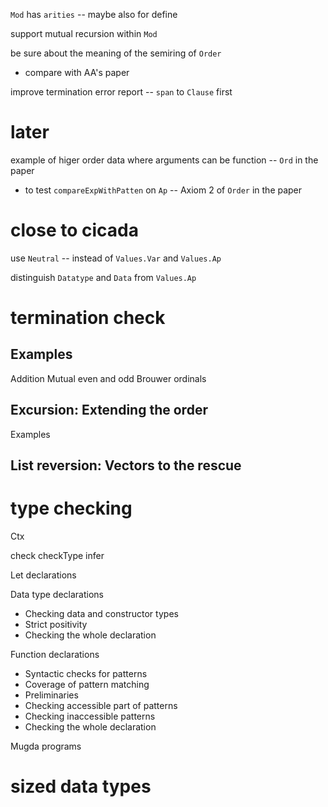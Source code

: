 `Mod` has `arities` -- maybe also for define

support mutual recursion within `Mod`

be sure about the meaning of the semiring of `Order`

- compare with AA's paper

improve termination error report -- `span` to `Clause` first

# later

example of higer order data where arguments can be function -- `Ord` in the paper

- to test `compareExpWithPatten` on `Ap` -- Axiom 2 of `Order` in the paper

# close to cicada

use `Neutral` -- instead of `Values.Var` and `Values.Ap`

distinguish `Datatype` and `Data` from `Values.Ap`

# termination check

## Examples

Addition
Mutual even and odd
Brouwer ordinals

## Excursion: Extending the order

Examples

## List reversion: Vectors to the rescue

# type checking

Ctx

check
checkType
infer

Let declarations

Data type declarations

- Checking data and constructor types
- Strict positivity
- Checking the whole declaration

Function declarations

- Syntactic checks for patterns
- Coverage of pattern matching
- Preliminaries
- Checking accessible part of patterns
- Checking inaccessible patterns
- Checking the whole declaration

Mugda programs

# sized data types
